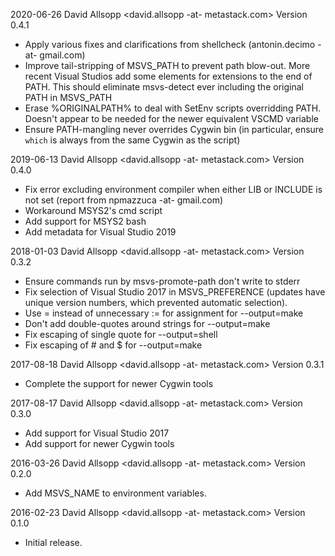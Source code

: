 2020-06-26 David Allsopp <david.allsopp -at- metastack.com>
  Version 0.4.1
* Apply various fixes and clarifications from shellcheck
  (antonin.decimo -at- gmail.com)
* Improve tail-stripping of MSVS_PATH to prevent path blow-out. More recent
  Visual Studios add some elements for extensions to the end of PATH. This
  should eliminate msvs-detect ever including the original PATH in MSVS_PATH
* Erase %ORIGINALPATH% to deal with SetEnv scripts overridding PATH. Doesn't
  appear to be needed for the newer equivalent VSCMD variable
* Ensure PATH-mangling never overrides Cygwin bin (in particular, ensure `which`
  is always from the same Cygwin as the script)

2019-06-13 David Allsopp <david.allsopp -at- metastack.com>
  Version 0.4.0
* Fix error excluding environment compiler when either LIB or INCLUDE is not
  set (report from npmazzuca -at- gmail.com)
* Workaround MSYS2's cmd script
* Add support for MSYS2 bash
* Add metadata for Visual Studio 2019

2018-01-03 David Allsopp <david.allsopp -at- metastack.com>
  Version 0.3.2
* Ensure commands run by msvs-promote-path don't write to stderr
* Fix selection of Visual Studio 2017 in MSVS_PREFERENCE (updates have unique
  version numbers, which prevented automatic selection).
* Use = instead of unnecessary := for assignment for --output=make
* Don't add double-quotes around strings for --output=make
* Fix escaping of single quote for --output=shell
* Fix escaping of # and $ for --output=make

2017-08-18 David Allsopp <david.allsopp -at- metastack.com>
  Version 0.3.1
* Complete the support for newer Cygwin tools

2017-08-17 David Allsopp <david.allsopp -at- metastack.com>
  Version 0.3.0
* Add support for Visual Studio 2017
* Add support for newer Cygwin tools

2016-03-26 David Allsopp <david.allsopp -at- metastack.com>
  Version 0.2.0
* Add MSVS_NAME to environment variables.

2016-02-23 David Allsopp <david.allsopp -at- metastack.com>
  Version 0.1.0
* Initial release.
